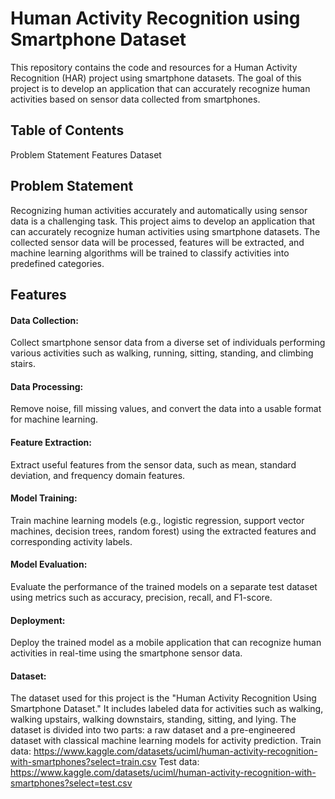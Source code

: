 # Human Activity Recognition using Smartphone Dataset
This repository contains the code and resources for a Human Activity Recognition (HAR) project using smartphone datasets. The goal of this project is to develop an application that can accurately recognize human activities based on sensor data collected from smartphones.

## Table of Contents
Problem Statement
Features
Dataset

## Problem Statement
Recognizing human activities accurately and automatically using sensor data is a challenging task. This project aims to develop an application that can accurately recognize human activities using smartphone datasets. The collected sensor data will be processed, features will be extracted, and machine learning algorithms will be trained to classify activities into predefined categories.

## Features
#### Data Collection:
Collect smartphone sensor data from a diverse set of individuals performing various activities such as walking, running, sitting, standing, and climbing stairs.

#### Data Processing: 
Remove noise, fill missing values, and convert the data into a usable format for machine learning.

#### Feature Extraction: 
Extract useful features from the sensor data, such as mean, standard deviation, and frequency domain features.

#### Model Training: 
Train machine learning models (e.g., logistic regression, support vector machines, decision trees, random forest) using the extracted features and corresponding activity labels.
#### Model Evaluation: 
Evaluate the performance of the trained models on a separate test dataset using metrics such as accuracy, precision, recall, and F1-score.

#### Deployment: 
Deploy the trained model as a mobile application that can recognize human activities in real-time using the smartphone sensor data.

#### Dataset:
The dataset used for this project is the "Human Activity Recognition Using Smartphone Dataset." It includes labeled data for activities such as walking, walking upstairs, walking downstairs, standing, sitting, and lying. The dataset is divided into two parts: a raw dataset and a pre-engineered dataset with classical machine learning models for activity prediction.
Train data: https://www.kaggle.com/datasets/uciml/human-activity-recognition-with-smartphones?select=train.csv
Test data: https://www.kaggle.com/datasets/uciml/human-activity-recognition-with-smartphones?select=test.csv
